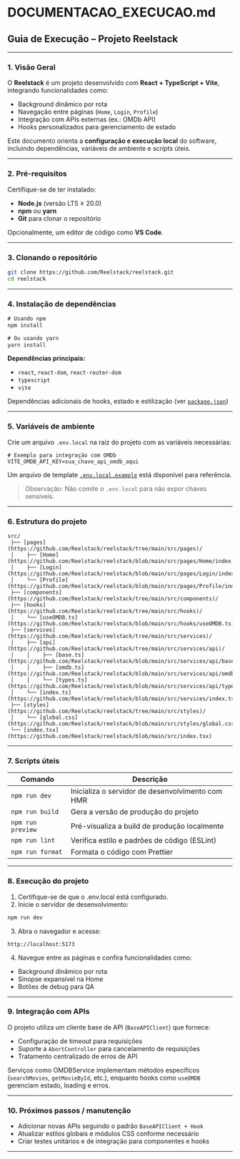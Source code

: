 # DOCUMENTACAO_EXECUCAO.md

## Guia de Execução – Projeto Reelstack

---

### 1. Visão Geral

O **Reelstack** é um projeto desenvolvido com **React + TypeScript + Vite**, integrando funcionalidades como:

- Background dinâmico por rota  
- Navegação entre páginas (`Home`, `Login`, `Profile`)  
- Integração com APIs externas (ex.: OMDb API)  
- Hooks personalizados para gerenciamento de estado  

Este documento orienta a **configuração e execução local** do software, incluindo dependências, variáveis de ambiente e scripts úteis.

---

### 2. Pré-requisitos

Certifique-se de ter instalado:

- **Node.js** (versão LTS ≥ 20.0)  
- **npm** ou **yarn**  
- **Git** para clonar o repositório  

Opcionalmente, um editor de código como **VS Code**.

---

### 3. Clonando o repositório

```bash
git clone https://github.com/Reelstack/reelstack.git
cd reelstack
```

--- 

### 4. Instalação de dependências

```js
# Usando npm
npm install

# Ou usando yarn
yarn install
```

**Dependências principais:**

- `react`, `react-dom`, `react-router-dom`
- `typescript`
- `vite`

Dependências adicionais de hooks, estado e estilização (ver [`package.json`](https://github.com/Reelstack/reelstack/blob/main/package.json))

---

### 5. Variáveis de ambiente

Crie um arquivo `.env.local` na raiz do projeto com as variáveis necessárias:
```
# Exemplo para integração com OMDb
VITE_OMDB_API_KEY=sua_chave_api_omdb_aqui
```
Um arquivo de template [`.env.local.example`](https://github.com/Reelstack/reelstack/blob/main/.env.local.example) está disponível para referência.
 >Observação: Não comite o `.env.local` para não expor chaves sensíveis.

---

### 6. Estrutura do projeto

```
src/
 ├── [pages](https://github.com/Reelstack/reelstack/tree/main/src/pages)/
 │    ├── [Home](https://github.com/Reelstack/reelstack/blob/main/src/pages/Home/index.tsx)
 │    ├── [Login](https://github.com/Reelstack/reelstack/blob/main/src/pages/Login/index.tsx)
 │    └── [Profile](https://github.com/Reelstack/reelstack/blob/main/src/pages/Profile/index.tsx)
 ├── [components](https://github.com/Reelstack/reelstack/tree/main/src/components)/
 ├── [hooks](https://github.com/Reelstack/reelstack/tree/main/src/hooks)/
 │    └── [useOMDB.ts](https://github.com/Reelstack/reelstack/blob/main/src/hooks/useOMDB.ts)
 ├── [services](https://github.com/Reelstack/reelstack/tree/main/src/services)/
 │    ├── [api](https://github.com/Reelstack/reelstack/tree/main/src/services/api)/
 │    │    ├── [base.ts](https://github.com/Reelstack/reelstack/blob/main/src/services/api/base.ts)
 │    │    ├── [omdb.ts](https://github.com/Reelstack/reelstack/blob/main/src/services/api/omdb.ts)
 │    │    └── [types.ts](https://github.com/Reelstack/reelstack/blob/main/src/services/api/types.ts)
 │    └── [index.ts](https://github.com/Reelstack/reelstack/blob/main/src/services/index.ts)
 ├── [styles](https://github.com/Reelstack/reelstack/tree/main/src/styles)/
 │    └── [global.css](https://github.com/Reelstack/reelstack/blob/main/src/styles/global.css)
 └── [index.tsx](https://github.com/Reelstack/reelstack/blob/main/src/index.tsx)

```

---

### 7. Scripts úteis

| Comando           | Descrição                                        |
| ----------------- | ------------------------------------------------ |
| `npm run dev`     | Inicializa o servidor de desenvolvimento com HMR |
| `npm run build`   | Gera a versão de produção do projeto             |
| `npm run preview` | Pré-visualiza a build de produção localmente     |
| `npm run lint`    | Verifica estilo e padrões de código (ESLint)     |
| `npm run format`  | Formata o código com Prettier                    |

---

### 8. Execução do projeto

1. Certifique-se de que o .env.local está configurado.
2. Inicie o servidor de desenvolvimento:
```bash
npm run dev
```
3. Abra o navegador e acesse:
```
http://localhost:5173
```
4. Navegue entre as páginas e confira funcionalidades como:
 - Background dinâmico por rota
 - Sinopse expansível na Home
 - Botões de debug para QA

---

### 9. Integração com APIs

O projeto utiliza um cliente base de API (`BaseAPIClient`) que fornece:
 - Configuração de timeout para requisições
 - Suporte a `AbortController` para cancelamento de requisições
 - Tratamento centralizado de erros de API

Serviços como OMDBService implementam métodos específicos (`searchMovies`, `getMovieById`, etc.), enquanto hooks como `useOMDB` gerenciam estado, loading e erros.

---

### 10. Próximos passos / manutenção

 - Adicionar novas APIs seguindo o padrão `BaseAPIClient + Hook`
 - Atualizar estilos globais e módulos CSS conforme necessário
 - Criar testes unitários e de integração para componentes e hooks

---
